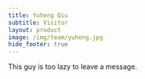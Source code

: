 ```yaml
---
title: Yuheng Qiu
subtitle: Visitor
layout: product
image: /img/team/yuheng.jpg
hide_footer: true
---
```


This guy is too lazy to leave a message.